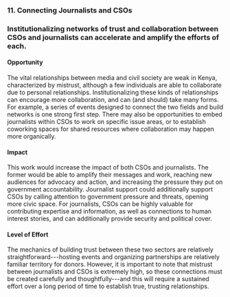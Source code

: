 ### 11. Connecting Journalists and CSOs

### Institutionalizing networks of trust and collaboration between CSOs and journalists can accelerate and amplify the efforts of each.

#### Opportunity

The vital relationships between media and civil society are weak in Kenya, characterized by mistrust, although a few individuals are able to collaborate due to personal relationships. Institutionalizing these kinds of relationships can encourage more collaboration, and can (and should) take many forms. For example, a series of events designed to connect the two fields and build networks is one strong first step. There may also be opportunities to embed journalists within CSOs to work on specific issue areas, or to establish coworking spaces for shared resources where collaboration may happen more organically.  

#### Impact

This work would increase the impact of both CSOs and journalists. The former would be able to amplify their messages and work, reaching new audiences for advocacy and action, and increasing the pressure they put on government accountability. Journalist support could additionally support CSOs by calling attention to government pressure and threats, opening more civic space. For journalists, CSOs can be highly valuable for contributing expertise and information, as well as connections to human interest stories, and can additionally provide security and political cover.

#### Level of Effort

The mechanics of building trust between these two sectors are relatively straightforward---hosting events and organizing partnerships are relatively familiar territory for donors. However, it is important to note that mistrust between journalists and CSOs is extremely high, so these connections must be created carefully and thoughtfully---and this will require a sustained effort over a long period of time to establish true, trusting relationships.
